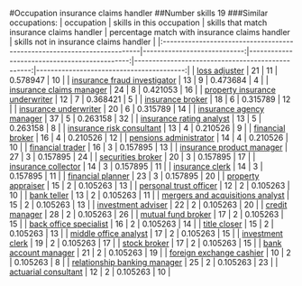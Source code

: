#Occupation insurance claims handler
##Number skills 19
###Similar occupations:
| occupation                                                              |   skills in this occupation |   skills that match insurance claims handler |   percentage match with insurance claims handler |   skills not in insurance claims handler |
|:------------------------------------------------------------------------|----------------------------:|---------------------------------------------:|-------------------------------------------------:|-----------------------------------------:|
| [loss adjuster](loss_adjuster.md)                                       |                          21 |                                           11 |                                         0.578947 |                                       10 |
| [insurance fraud investigator](insurance_fraud_investigator.md)         |                          13 |                                            9 |                                         0.473684 |                                        4 |
| [insurance claims manager](insurance_claims_manager.md)                 |                          24 |                                            8 |                                         0.421053 |                                       16 |
| [property insurance underwriter](property_insurance_underwriter.md)     |                          12 |                                            7 |                                         0.368421 |                                        5 |
| [insurance broker](insurance_broker.md)                                 |                          18 |                                            6 |                                         0.315789 |                                       12 |
| [insurance underwriter](insurance_underwriter.md)                       |                          20 |                                            6 |                                         0.315789 |                                       14 |
| [insurance agency manager](insurance_agency_manager.md)                 |                          37 |                                            5 |                                         0.263158 |                                       32 |
| [insurance rating analyst](insurance_rating_analyst.md)                 |                          13 |                                            5 |                                         0.263158 |                                        8 |
| [insurance risk consultant](insurance_risk_consultant.md)               |                          13 |                                            4 |                                         0.210526 |                                        9 |
| [financial broker](financial_broker.md)                                 |                          16 |                                            4 |                                         0.210526 |                                       12 |
| [pensions administrator](pensions_administrator.md)                     |                          14 |                                            4 |                                         0.210526 |                                       10 |
| [financial trader](financial_trader.md)                                 |                          16 |                                            3 |                                         0.157895 |                                       13 |
| [insurance product manager](insurance_product_manager.md)               |                          27 |                                            3 |                                         0.157895 |                                       24 |
| [securities broker](securities_broker.md)                               |                          20 |                                            3 |                                         0.157895 |                                       17 |
| [insurance collector](insurance_collector.md)                           |                          14 |                                            3 |                                         0.157895 |                                       11 |
| [insurance clerk](insurance_clerk.md)                                   |                          14 |                                            3 |                                         0.157895 |                                       11 |
| [financial planner](financial_planner.md)                               |                          23 |                                            3 |                                         0.157895 |                                       20 |
| [property appraiser](property_appraiser.md)                             |                          15 |                                            2 |                                         0.105263 |                                       13 |
| [personal trust officer](personal_trust_officer.md)                     |                          12 |                                            2 |                                         0.105263 |                                       10 |
| [bank teller](bank_teller.md)                                           |                          13 |                                            2 |                                         0.105263 |                                       11 |
| [mergers and acquisitions analyst](mergers_and_acquisitions_analyst.md) |                          15 |                                            2 |                                         0.105263 |                                       13 |
| [investment adviser](investment_adviser.md)                             |                          22 |                                            2 |                                         0.105263 |                                       20 |
| [credit manager](credit_manager.md)                                     |                          28 |                                            2 |                                         0.105263 |                                       26 |
| [mutual fund broker](mutual_fund_broker.md)                             |                          17 |                                            2 |                                         0.105263 |                                       15 |
| [back office specialist](back_office_specialist.md)                     |                          16 |                                            2 |                                         0.105263 |                                       14 |
| [title closer](title_closer.md)                                         |                          15 |                                            2 |                                         0.105263 |                                       13 |
| [middle office analyst](middle_office_analyst.md)                       |                          17 |                                            2 |                                         0.105263 |                                       15 |
| [investment clerk](investment_clerk.md)                                 |                          19 |                                            2 |                                         0.105263 |                                       17 |
| [stock broker](stock_broker.md)                                         |                          17 |                                            2 |                                         0.105263 |                                       15 |
| [bank account manager](bank_account_manager.md)                         |                          21 |                                            2 |                                         0.105263 |                                       19 |
| [foreign exchange cashier](foreign_exchange_cashier.md)                 |                          10 |                                            2 |                                         0.105263 |                                        8 |
| [relationship banking manager](relationship_banking_manager.md)         |                          25 |                                            2 |                                         0.105263 |                                       23 |
| [actuarial consultant](actuarial_consultant.md)                         |                          12 |                                            2 |                                         0.105263 |                                       10 |
